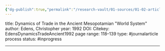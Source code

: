 ```yaml
---
{"dg-publish":true,"permalink":"/research-vault/01-sources/01-02-articles/edens-dynamics-trade-ancient1992/"}
---
```



title: Dynamics of Trade in the Ancient Mesopotamian "World System"
author: Edens, Christopher
year: 1992
DOI: 
Citekey: EdensDynamicsTradeAncient1992
page range: 118–139
type: #journalarticle
process status: #inprogress 
_ _ _

##